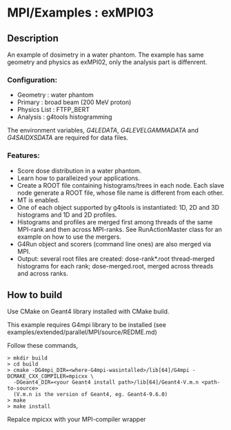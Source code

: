 MPI/Examples : exMPI03
======================

Description
-----------
An example of dosimetry in a water phantom.
The example has same geometry and physics as exMPI02, only the analysis part
is diffenrent.

### Configuration:
- Geometry     : water phantom
- Primary      : broad beam (200 MeV proton)
- Physics List : FTFP_BERT
- Analysis     : g4tools histogramming

The environment variables, *G4LEDATA*, *G4LEVELGAMMADATA* and *G4SAIDXSDATA*
are required for data files.

### Features:
- Score dose distribution in a water phantom.
- Learn how to paralleized your applications.
- Create a ROOT file containing histograms/trees in each node.
  Each slave node generate a ROOT file, whose file name is different 
  from each other.
- MT is enabled.
- One of each object supported by g4tools is instantiated: 1D, 2D and 3D
  histograms and 1D and 2D profiles.
- Histograms and profiles are merged first among threads of the same 
  MPI-rank and then across MPI-ranks. See RunActionMaster class for 
  an example on how to use the mergers.
- G4Run object and scorers (command line ones) are also merged via
  MPI.
- Output: several root files are created: dose-rank*.root thread-merged
  histograms for each rank; dose-merged.root, merged across threads and 
  across ranks.

How to build
------------
Use CMake on Geant4 library installed with CMake build.

This example requires G4mpi library to be installed
(see examples/extended/parallel/MPI/source/REDME.md)

Follow these commands,

    > mkdir build
    > cd build
    > cmake -DG4mpi_DIR=<where-G4mpi-wasintalled>/lib[64]/G4mpi -DCMAKE_CXX_COMPILER=mpicxx \
      -DGeant4_DIR=<your Geant4 install path>/lib[64]/Geant4-V.m.n <path-to-source>
      (V.m.n is the version of Geant4, eg. Geant4-9.6.0)
    > make
    > make install

Repalce mpicxx with your MPI-compiler wrapper
